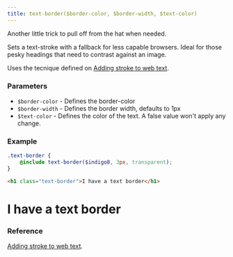```yaml
---
title: text-border($border-color, $border-width, $text-color)
---
```


Another little trick to pull off from the hat when needed.

Sets a text-stroke with a fallback for less capable browsers. Ideal for those pesky headings that need to contrast against an image.

Uses the tecnique defined on [Adding stroke to web text](https://css-tricks.com/adding-stroke-to-web-text/).

### Parameters

- `$border-color` - Defines the border-color
- `$border-width` - Defines the border width, defaults to 1px
- `$text-color` - Defines the color of the text. A false value won't apply any change.

### Example
```scss
.text-border {
    @include text-border($indigo8, 3px, transparent);
}
```

```html
<h1 class="text-border">I have a text border</h1>
```

<h1 class="text-border">I have a text border</h1>

### Reference

[Adding stroke to web text](https://css-tricks.com/adding-stroke-to-web-text/).